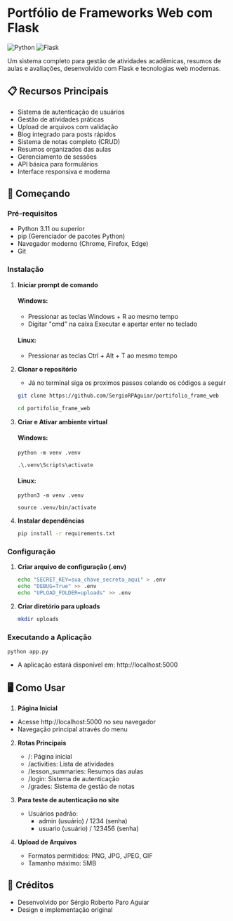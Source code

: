 # Portfólio de Frameworks Web com Flask

![Python](https://img.shields.io/badge/Python-3.11%2B-blue)
![Flask](https://img.shields.io/badge/Flask-2.0%2B-green)

Um sistema completo para gestão de atividades acadêmicas, resumos de aulas e avaliações, desenvolvido com Flask e tecnologias web modernas.

## 📋 Recursos Principais

- Sistema de autenticação de usuários
- Gestão de atividades práticas
- Upload de arquivos com validação
- Blog integrado para posts rápidos
- Sistema de notas completo (CRUD)
- Resumos organizados das aulas
- Gerenciamento de sessões
- API básica para formulários
- Interface responsiva e moderna

## 🚀 Começando

### Pré-requisitos

- Python 3.11 ou superior
- pip (Gerenciador de pacotes Python)
- Navegador moderno (Chrome, Firefox, Edge)
- Git

### Instalação
1. **Iniciar prompt de comando**
   #### Windows:
    - Pressionar as teclas Windows + R ao mesmo tempo
    - Digitar "cmd" na caixa Executar e apertar enter no teclado
   #### Linux:
    - Pressionar as teclas Ctrl + Alt + T ao mesmo tempo
2. **Clonar o repositório**
   - Já no terminal siga os proximos passos colando os códigos a seguir
     
    ```bash
    git clone https://github.com/SergioRPAguiar/portifolio_frame_web
    ```
   ```bash
   cd portifolio_frame_web 
4. **Criar e Ativar ambiente virtual**
    #### Windows:
       python -m venv .venv
    ```
    .\.venv\Scripts\activate
    ```
    
    #### Linux:
       python3 -m venv .venv
   ```
   source .venv/bin/activate
   ```

5. **Instalar dependências**
    ```bash
    pip install -r requirements.txt
    
### Configuração

1. **Criar arquivo de configuração (.env)**
   ```bash
   echo "SECRET_KEY=sua_chave_secreta_aqui" > .env
   echo "DEBUG=True" >> .env
   echo "UPLOAD_FOLDER=uploads" >> .env

2. **Criar diretório para uploads**
    ```bash
    mkdir uploads

### Executando a Aplicação
    python app.py

- A aplicação estará disponível em: http://localhost:5000

## 🖥 Como Usar
1. **Página Inicial**
  - Acesse http://localhost:5000 no seu navegador
  - Navegação principal através do menu

2. **Rotas Principais**
   - /: Página inicial
   - /activities: Lista de atividades
   - /lesson_summaries: Resumos das aulas
   - /login: Sistema de autenticação
   - /grades: Sistema de gestão de notas

3. **Para teste de autenticação no site**
   - Usuários padrão:
     - admin (usuário) / 1234 (senha)
     - usuario (usuário) / 123456 (senha)

4. **Upload de Arquivos**
   - Formatos permitidos: PNG, JPG, JPEG, GIF
   - Tamanho máximo: 5MB
    
## 🙌 Créditos

- Desenvolvido por Sérgio Roberto Paro Aguiar
- Design e implementação original
